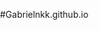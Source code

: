 #Gabrielnkk.github.io

<!DOCTYPE html>
<html lang="pt-br">
<head>
    <meta charset="UTF-8">
    <meta name="viewport" content="width=device-width, initial-scale=1.0">
    <title>Para Jhoyssili, Com Todo Meu Amor</title>
    <style>
        @import url('https://fonts.googleapis.com/css2?family=Dancing+Script:wght@400;700&family=Montserrat:wght@300;400;600&display=swap');
        
        :root {
            --primary: #ff6b81;
            --secondary: #ff8e8e;
            --dark: #333;
            --light: #fff9f9;
        }
        
        body {
            font-family: 'Montserrat', sans-serif;
            margin: 0;
            padding: 0;
            background-color: var(--light);
            color: var(--dark);
            line-height: 1.6;
            min-height: 100vh;
        }
        
        header {
            background: linear-gradient(135deg, var(--primary), var(--secondary));
            color: white;
            text-align: center;
            padding: 4rem 1rem;
            position: relative;
            overflow: hidden;
        }
        
        h1 {
            font-family: 'Dancing Script', cursive;
            font-size: 3rem;
            margin-bottom: 1rem;
            text-shadow: 2px 2px 4px rgba(0,0,0,0.2);
        }
        
        .subtitle {
            font-size: 1.5rem;
            font-style: italic;
            opacity: 0.9;
        }
        
        .container {
            max-width: 1000px;
            margin: 2rem auto;
            padding: 0 1rem;
            display: none; /* Escondido inicialmente */
        }
        
        .envelope {
            width: 100%;
            max-width: 600px;
            margin: 2rem auto;
            position: relative;
            perspective: 1000px;
            cursor: pointer;
        }
        
        .envelope-front {
            width: 100%;
            background: linear-gradient(135deg, var(--primary), var(--secondary));
            border-radius: 8px;
            padding: 3rem 2rem;
            text-align: center;
            box-shadow: 0 10px 30px rgba(255, 107, 129, 0.3);
            transform-style: preserve-3d;
            transform-origin: bottom;
            transition: all 1s ease;
            position: relative;
            z-index: 2;
        }
        
        .envelope.open .envelope-front {
            transform: rotateX(180deg);
            opacity: 0;
        }
        
        .btn-open {
            background-color: white;
            color: var(--primary);
            border: none;
            padding: 0.8rem 2rem;
            font-size: 1.2rem;
            border-radius: 50px;
            margin-top: 1rem;
            cursor: pointer;
            transition: all 0.3s ease;
            font-weight: 600;
            box-shadow: 0 4px 10px rgba(0,0,0,0.1);
            display: flex;
            align-items: center;
            gap: 0.5rem;
        }
        
        .btn-open:hover {
            transform: translateY(-3px);
            box-shadow: 0 6px 15px rgba(0,0,0,0.15);
        }
        
        .memory {
            background: white;
            border-radius: 10px;
            box-shadow: 0 5px 15px rgba(0,0,0,0.1);
            padding: 2rem;
            margin-bottom: 2rem;
            display: flex;
            flex-direction: column;
            align-items: center;
            opacity: 0;
            transform: translateY(20px);
            transition: all 0.8s ease;
        }
        
        .show .memory {
            opacity: 1;
            transform: translateY(0);
        }
        
        .memory:nth-child(1) { transition-delay: 0.2s; }
        .memory:nth-child(2) { transition-delay: 0.4s; }
        .memory:nth-child(3) { transition-delay: 0.6s; }
        .memory:nth-child(4) { transition-delay: 0.8s; }
        .memory:nth-child(5) { transition-delay: 1s; }
        
        .memory img {
            max-width: 100%;
            border-radius: 8px;
            margin-bottom: 1rem;
            box-shadow: 0 3px 10px rgba(0,0,0,0.2);
        }
        
        .memory h2 {
            color: var(--primary);
            text-align: center;
            font-family: 'Dancing Script', cursive;
        }
        
        footer {
            text-align: center;
            padding: 2rem;
            background: var(--dark);
            color: white;
        }
        
        .heart {
            color: var(--primary);
            font-size: 1.5rem;
            animation: pulse 1.5s infinite;
        }
        
        @keyframes pulse {
            0% { transform: scale(1); }
            50% { transform: scale(1.3); }
            100% { transform: scale(1); }
        }
        
        .gallery {
            display: grid;
            grid-template-columns: repeat(auto-fill, minmax(250px, 1fr));
            gap: 1rem;
            margin-top: 1rem;
        }
        
        .gallery img {
            width: 100%;
            height: 200px;
            object-fit: cover;
            border-radius: 8px;
            transition: transform 0.3s;
        }
        
        .gallery img:hover {
            transform: scale(1.05);
        }
        
        .hearts {
            position: fixed;
            width: 100%;
            height: 100%;
            pointer-events: none;
            z-index: -1;
            overflow: hidden;
        }
        
        .heart-bg {
            position: absolute;
            font-size: 1.5rem;
            color: rgba(255, 107, 129, 0.5);
            animation: float 5s linear infinite;
            opacity: 0;
        }
        
        @keyframes float {
            0% {
                transform: translateY(0) rotate(0deg);
                opacity: 0;
            }
            10% {
                opacity: 1;
            }
            90% {
                opacity: 1;
            }
            100% {
                transform: translateY(-100vh) rotate(360deg);
                opacity: 0;
            }
        }
        
        .music-control {
            position: fixed;
            bottom: 20px;
            right: 20px;
            background: white;
            border-radius: 50%;
            width: 50px;
            height: 50px;
            display: flex;
            align-items: center;
            justify-content: center;
            box-shadow: 0 3px 10px rgba(0,0,0,0.2);
            cursor: pointer;
            z-index: 100;
        }
        
        .music-control i {
            color: var(--primary);
            font-size: 1.5rem;
        }
    </style>
    <link rel="stylesheet" href="https://cdnjs.cloudflare.com/ajax/libs/font-awesome/6.0.0-beta3/css/all.min.css">
</head>
<body>
    <div class="hearts" id="hearts"></div>
    
    <audio id="bgMusic" loop>
        <!-- Substitua pelo seu arquivo de música -->
        <source src="msc/Stephen Sanchez, Em Beihold - Until I Found You (Lyrics) - 192.mp3" type="audio/mpeg">
        Seu navegador não suporta áudio HTML5.
    </audio>
    
    <div class="music-control" id="musicControl">
        <i class="fas fa-music"></i>
    </div>
    
    <div class="envelope" id="envelope">
        <div class="envelope-front">
            <h1>Para Jhoyssili</h1>
            <p class="subtitle">Clique abaixo para abrir minha carta de amor</p>
            <button class="btn-open" id="btnOpen">
                Abrir Carta do Seu Amor <i class="fas fa-heart"></i>
            </button>
        </div>
    </div>
    
    <div class="container" id="mainContent">
        <section class="memory">
            <h2>Por que você é especial</h2>
            <p>Você é especial porque traz luz aos meus dias simples e transforma momentos comuns em memórias inesquecíveis. Seu sorriso é meu lugar favorito, seu abraço é meu porto seguro, e sua voz é a melodia que acalma minha alma.
Você me ensinou que o amor não é só sentir, mas escolher todos os dias estar presente, cuidar, entender e celebrar até os pequenos detalhes. Com você, aprendi que a vida fica mais bonita quando compartilhada, e que os desafios ficam mais leves quando enfrentados juntos.</p>
        </section>
        
        <section class="memory">
            <h2>Nossa História</h2>
            <p>Lembro do dia em que sua amiga veio até mim pedir meu número. Achei curioso, pois ainda não te conhecia. Quando nos vimos na ETEC, fiquei tão nervoso que você teve que falar primeiro. Nosso primeiro encontro foi mágico - você era tão adorável e atenciosa que eu já sabia que era especial. E aquele primeiro beijo? Foi perfeito!</p>
            <img src="img/beijo.jpeg" alt="Nós dois juntos" style="max-height: 400px;">
        </section>
        
        <section class="memory">
            <h2>Memórias Felizes</h2>
            <p>Lembro perfeitamente daquele dia em que sua amiga veio até mim pedir meu número para você. Confesso que achei estranho, pois ainda não te conhecia, mas algo me disse que valeria a pena descobrir quem era você.

Quando nos encontramos pela primeira vez na ETEC, fiquei tão nervoso que nem conseguia falar direito foi você quem teve a coragem de puxar assunto, e eu só agradeço por isso. Depois, quando saímos, tudo mudou. Aquele dia foi mágico: descobri uma pessoa incrivelmente adorável, atenciosa e cheia de luz. E, quando rolou nosso primeiro beijo, meu coração disparou de felicidade. Eu sabia, naquele momento, que você era alguém especial.

Nos meses seguintes, cada saída, cada risada, cada conversa no telefone até tarde só confirmou o que eu já sentia. Até que, um dia, tomei coragem e pedi sua mão em namoro. Quando você disse "sim", foi uma das melhores sensações da minha vida.

Hoje, olhando para trás, só tenho gratidão por cada segundo ao seu lado. Obrigado por me amar, por me entender e por fazer da minha vida uma história mais bonita. Eu te amo mais do que as palavras podem dizer. ❤️</p>
            
            <div class="gallery">
                <img src="img/pato2.jpeg" alt="Memória 1">
                <img src="img/pato.jpeg" alt="Memória 2">
                <img src="img/Show.jpeg" alt="Memória 3">
                <img src="img/Circo.jpeg" alt="Memória 4">
            </div>
        </section>
        
        <section class="memory">
            <h2>Minhas Promessas Para Você</h2>
            <p>
                1. Prometo te amar incondicionalmente, nos dias bons e ruins<br>
                2. Prometo ser seu porto seguro sempre que precisar<br>
                3. Prometo cultivar nossa paixão e nunca deixar o amor virar rotina<br>
                4. Prometo apoiar seus sonhos como você apoia os meus<br>
                5. Prometo lembrar sempre daquele primeiro beijo e manter a magia viva
            </p>
        </section>
        
        <section class="memory">
            <h2>Mensagem Final</h2>
            <p>Se eu pudesse resumir o que sinto em uma só palavra, ela seria "gratidão" gratidão por cada olhar, cada risada, cada momento em que você me mostrou que o amor pode ser tão simples e, ao mesmo tempo, tão grandioso.

Você chegou na minha vida de um jeito inesperado, mas hoje sei que nada foi por acaso. Desde aquele primeiro beijo até os nossos planos mais secretos, cada dia ao seu lado me ensinou que o amor verdadeiro não é só paixão: é parceria, é cumplicidade, é encontrar no outro o lar que a gente nem sabia que procurava.

Você é minha paz no caos, minha alegria nos dias cinzentos, a pessoa que me faz acreditar que o mundo pode ser melhor só porque existe. Não importa o que o futuro traga, eu quero enfrentar tudo com você de mãos dadas, como sempre fizemos.

Obrigado por ser quem você é. Obrigado por me escolher todos os dias. Obrigado por esse amor que não cabe em palavras, mas que eu tento mostrar em cada "bom dia", em cada abraço, em cada "te amo" sussurrado no seu ouvido.

Eu te amo hoje mais do que ontem, mas menos do que amanhã. E prometo continuar provando isso até o último dos nossos "para sempre".

De 💖 Gabriel</p>
        </section>
    </div>
    
    <footer>
        <p>Feito com <span class="heart">♥</span> por Gabriel em <span id="currentDate"></span></p>
    </footer>
    
    <script>
        document.addEventListener('DOMContentLoaded', function() {
            const envelope = document.getElementById('envelope');
            const btnOpen = document.getElementById('btnOpen');
            const mainContent = document.getElementById('mainContent');
            const heartsContainer = document.getElementById('hearts');
            const currentDate = document.getElementById('currentDate');
            const bgMusic = document.getElementById('bgMusic');
            const musicControl = document.getElementById('musicControl');
            
            // Set current date
            const today = new Date();
            const options = { day: 'numeric', month: 'long', year: 'numeric' };
            currentDate.textContent = today.toLocaleDateString('pt-BR', options);
            
            // Open envelope and reveal content
            btnOpen.addEventListener('click', function() {
                envelope.classList.add('open');
                setTimeout(() => {
                    mainContent.style.display = 'block';
                    setTimeout(() => {
                        mainContent.classList.add('show');
                        createHearts();
                    }, 100);
                }, 1000);
                
                btnOpen.innerHTML = 'Carta Aberta <i class="fas fa-heart"></i>';
                btnOpen.disabled = true;
            });
            
            // Create floating hearts
            function createHearts() {
                for (let i = 0; i < 20; i++) {
                    const heart = document.createElement('div');
                    heart.innerHTML = '<i class="fas fa-heart"></i>';
                    heart.classList.add('heart-bg');
                    
                    const posX = Math.random() * 100;
                    const delay = Math.random() * 5;
                    const duration = 3 + Math.random() * 7;
                    const size = 0.5 + Math.random() * 2;
                    
                    heart.style.left = `${posX}%`;
                    heart.style.animationDelay = `${delay}s`;
                    heart.style.animationDuration = `${duration}s`;
                    heart.style.fontSize = `${size}rem`;
                    
                    heartsContainer.appendChild(heart);
                }
            }
            
            // Music control
            let isMusicPlaying = false;
            musicControl.addEventListener('click', function() {
                if (isMusicPlaying) {
                    bgMusic.pause();
                    musicControl.innerHTML = '<i class="fas fa-music"></i>';
                } else {
                    bgMusic.play();
                    musicControl.innerHTML = '<i class="fas fa-pause"></i>';
                }
                isMusicPlaying = !isMusicPlaying;
            });
            
            // Auto-start music (opcional - pode ser irritante para alguns usuários)
             bgMusic.volume = 0.1;
            // bgMusic.play();
            // isMusicPlaying = true;
            // musicControl.innerHTML = '<i class="fas fa-pause"></i>';
        });
    </script>
</body>
</html>
